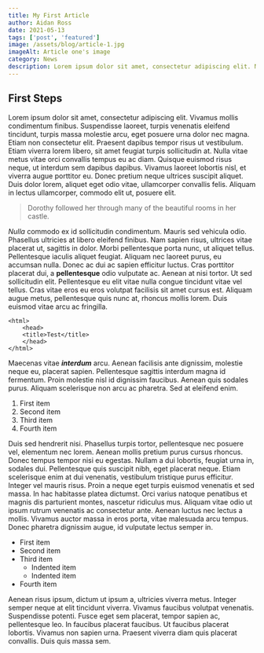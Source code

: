 ```yaml
---
title: My First Article
author: Aidan Ross
date: 2021-05-13
tags: ['post', 'featured']
image: /assets/blog/article-1.jpg
imageAlt: Article one's image
category: News
description: Lorem ipsum dolor sit amet, consectetur adipiscing elit. Nullam ut dolor nulla. Suspendisse ut tortor ac nisi commodo sodales et sit amet massa. Duis tincidunt diam ut ante sollicitudin, sit amet mattis nunc pretium. Aenean rutrum dui tortor, et elementum ante condimentum a.
---
```


## First Steps

Lorem ipsum dolor sit amet, consectetur adipiscing elit. Vivamus mollis condimentum finibus. Suspendisse laoreet, turpis venenatis eleifend tincidunt, turpis massa molestie arcu, eget posuere urna dolor nec magna. Etiam non consectetur elit. Praesent dapibus tempor risus ut vestibulum. Etiam viverra lorem libero, sit amet feugiat turpis sollicitudin at. Nulla vitae metus vitae orci convallis tempus eu ac diam. Quisque euismod risus neque, ut interdum sem dapibus dapibus. Vivamus laoreet lobortis nisl, et viverra augue porttitor eu. Donec pretium neque ultrices suscipit aliquet. Duis dolor lorem, aliquet eget odio vitae, ullamcorper convallis felis. Aliquam in lectus ullamcorper, commodo elit ut, posuere elit.

> Dorothy followed her through many of the beautiful rooms in her castle.

*Nulla* commodo ex id sollicitudin condimentum. Mauris sed vehicula odio. Phasellus ultricies at libero eleifend finibus. Nam sapien risus, ultrices vitae placerat ut, sagittis in dolor. Morbi pellentesque porta nunc, ut aliquet tellus. Pellentesque iaculis aliquet feugiat. Aliquam nec laoreet purus, eu accumsan nulla. Donec ac dui ac sapien efficitur luctus. Cras porttitor placerat dui, a **pellentesque** odio vulputate ac. Aenean at nisi tortor. Ut sed sollicitudin elit. Pellentesque eu elit vitae nulla congue tincidunt vitae vel tellus. Cras vitae eros eu eros volutpat facilisis sit amet cursus est. Aliquam augue metus, pellentesque quis nunc at, rhoncus mollis lorem. Duis euismod vitae arcu ac fringilla.

    <html>
        <head>
        <title>Test</title>
        </head>
    </html>

Maecenas vitae ***interdum*** arcu. Aenean facilisis ante dignissim, molestie neque eu, placerat sapien. Pellentesque sagittis interdum magna id fermentum. Proin molestie nisl id dignissim faucibus. Aenean quis sodales purus. Aliquam scelerisque non arcu ac pharetra. Sed at eleifend enim.

1. First item
2. Second item
3. Third item
4. Fourth item

Duis sed hendrerit nisi. Phasellus turpis tortor, pellentesque nec posuere vel, elementum nec lorem. Aenean mollis pretium purus cursus rhoncus. Donec tempus tempor nisi eu egestas. Nullam a dui lobortis, feugiat urna in, sodales dui. Pellentesque quis suscipit nibh, eget placerat neque. Etiam scelerisque enim at dui venenatis, vestibulum tristique purus efficitur. Integer vel mauris risus. Proin a neque eget turpis euismod venenatis et sed massa. In hac habitasse platea dictumst. Orci varius natoque penatibus et magnis dis parturient montes, nascetur ridiculus mus. Aliquam vitae odio ut ipsum rutrum venenatis ac consectetur ante. Aenean luctus nec lectus a mollis. Vivamus auctor massa in eros porta, vitae malesuada arcu tempus. Donec pharetra dignissim augue, id vulputate lectus semper in.

- First item
- Second item
- Third item
    - Indented item
    - Indented item
- Fourth item

Aenean risus ipsum, dictum ut ipsum a, ultricies viverra metus. Integer semper neque at elit tincidunt viverra. Vivamus faucibus volutpat venenatis. Suspendisse potenti. Fusce eget sem placerat, tempor sapien ac, pellentesque leo. In faucibus placerat faucibus. Ut faucibus placerat lobortis. Vivamus non sapien urna. Praesent viverra diam quis placerat convallis. Duis quis massa sem.